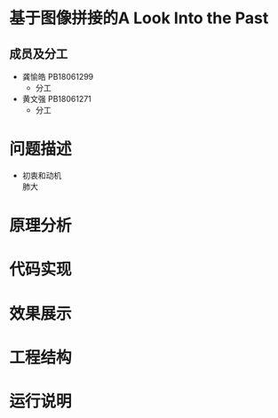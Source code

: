 基于图像拼接的A Look Into the Past
===
成员及分工
---
 * 龚愉皓 PB18061299
   * 分工
 * 黄文强 PB18061271
   * 分工

问题描述
==
* 初衷和动机<br>
  肺大

原理分析
==


代码实现
==

效果展示
==

工程结构
==

运行说明
==
